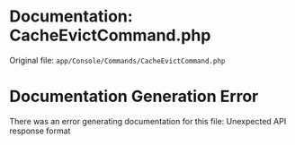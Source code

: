 # Documentation: CacheEvictCommand.php

Original file: `app/Console/Commands/CacheEvictCommand.php`

# Documentation Generation Error

There was an error generating documentation for this file: Unexpected API response format